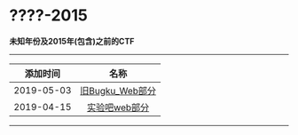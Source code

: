 # ????-2015

**未知年份及2015年(包含)之前的CTF**  

---
| 添加时间 |名称 |
| :---: |:---: |
| 2019-05-03|[旧Bugku_Web部分](/articals/oldbugku_web.html)|
| 2019-04-15|[实验吧web部分](/articals/shiyanbar_web.html)|

---

